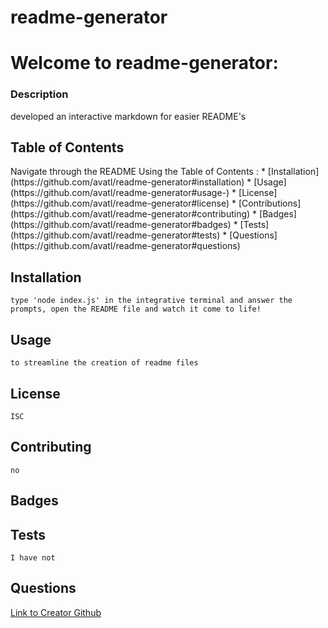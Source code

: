 # readme-generator
  
  <h1>Welcome to readme-generator:</h1>
  
  ### Description
  developed an interactive markdown for easier README's

  <h2> Table of Contents </h2>
    Navigate through the README Using the Table of Contents : 
      * [Installation] (https://github.com/avatl/readme-generator#installation)
      * [Usage](https://github.com/avatl/readme-generator#usage-)
      * [License](https://github.com/avatl/readme-generator#license)
      * [Contributions](https://github.com/avatl/readme-generator#contributing)
      * [Badges](https://github.com/avatl/readme-generator#badges)
      * [Tests](https://github.com/avatl/readme-generator#tests)
      * [Questions](https://github.com/avatl/readme-generator#questions)
      
  ## Installation
    type 'node index.js' in the integrative terminal and answer the prompts, open the README file and watch it come to life!
    
  ## Usage <a name="usage"></a>
    to streamline the creation of readme files
    
  ## License
    ISC
   
  ## Contributing
    no
   
   ## Badges
    
   ## Tests
    I have not
    
   ## Questions

  [Link to Creator Github](https://github.com/avatl)
    